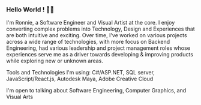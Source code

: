 ### Hello World ! 👋🏽
I'm Ronnie, a Software Engineer and Visual Artist at the core. I enjoy converting complex problems into Technology, Design and Experiences that are both intuitive and exciting. Over time, I've worked on various projects across a wide range of technologies, with more focus on Backend Engineering, had various leadership and project management roles whose experiences serve me as a driver towards developing & improving products while exploring new or unknown areas.

Tools and Technologies I'm using: C#/ASP.NET, SQL server, JavaScript/React.js, Autodesk Maya, Adobe Creative Cloud

I'm open to talking about Software Engineering, Computer Graphics, and Visual Arts
